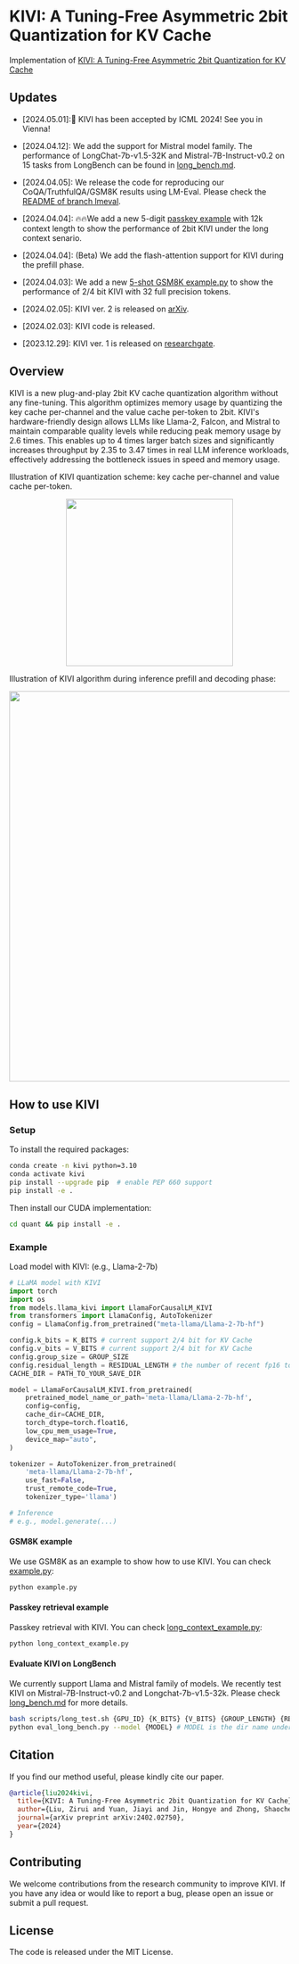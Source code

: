 # KIVI: A Tuning-Free Asymmetric 2bit Quantization for KV Cache

Implementation of [KIVI: A Tuning-Free Asymmetric 2bit Quantization for KV Cache](https://arxiv.org/abs/2402.02750)

## Updates
- [2024.05.01]:🎉 KIVI has been accepted by ICML 2024! See you in Vienna!
- [2024.04.12]: We add the support for Mistral model family. The performance of LongChat-7b-v1.5-32K and Mistral-7B-Instruct-v0.2 on 15 tasks from LongBench can be found in [long_bench.md](./docs/long_bench.md).

- [2024.04.05]: We release the code for reproducing our CoQA/TruthfulQA/GSM8K results using LM-Eval. Please check the [README of branch lmeval](https://github.com/jy-yuan/KIVI/tree/lmeval).

- [2024.04.04]: 🔥🔥We add a new 5-digit [passkey example](./long_context_example.py) with 12k context length to show the performance of 2bit KIVI under the long context senario.

- [2024.04.04]: (Beta) We add the flash-attention support for KIVI during the prefill phase. 

- [2024.04.03]: We add a new [5-shot GSM8K example.py](./example.py) to show the performance of 2/4 bit KIVI with 32 full precision tokens.

- [2024.02.05]: KIVI ver. 2 is released on [arXiv](https://arxiv.org/abs/2402.02750).

- [2024.02.03]: KIVI code is released.

- [2023.12.29]: KIVI ver. 1 is released on [researchgate](https://www.researchgate.net/publication/376831635_KIVI_Plug-and-play_2bit_KV_Cache_Quantization_with_Streaming_Asymmetric_Quantization).

## Overview

KIVI is a new plug-and-play 2bit KV cache quantization algorithm without any fine-tuning. This algorithm optimizes memory usage by quantizing the key cache per-channel and the value cache per-token to 2bit. KIVI's hardware-friendly design allows LLMs like Llama-2, Falcon, and Mistral to maintain comparable quality levels while reducing peak memory usage by 2.6 times. This enables up to 4 times larger batch sizes and significantly increases throughput by 2.35 to 3.47 times in real LLM inference workloads, effectively addressing the bottleneck issues in speed and memory usage.

Illustration of KIVI quantization scheme: key cache per-channel and value cache per-token.
<p align="center">
<img width="300" src="./img/quant_scheme.png">
</p>

Illustration of KIVI algorithm during inference prefill and decoding phase:
<p align="center">
<img width="700" src="./img/algo.png">
</p>

## How to use KIVI

### Setup

To install the required packages:

```bash
conda create -n kivi python=3.10
conda activate kivi
pip install --upgrade pip  # enable PEP 660 support
pip install -e .
```

Then install our CUDA implementation:

```bash
cd quant && pip install -e .
```

### Example

Load model with KIVI: (e.g., Llama-2-7b)

```python
# LLaMA model with KIVI
import torch
import os
from models.llama_kivi import LlamaForCausalLM_KIVI
from transformers import LlamaConfig, AutoTokenizer
config = LlamaConfig.from_pretrained("meta-llama/Llama-2-7b-hf")

config.k_bits = K_BITS # current support 2/4 bit for KV Cache
config.v_bits = V_BITS # current support 2/4 bit for KV Cache
config.group_size = GROUP_SIZE
config.residual_length = RESIDUAL_LENGTH # the number of recent fp16 tokens
CACHE_DIR = PATH_TO_YOUR_SAVE_DIR

model = LlamaForCausalLM_KIVI.from_pretrained(
    pretrained_model_name_or_path='meta-llama/Llama-2-7b-hf',
    config=config,
    cache_dir=CACHE_DIR,
    torch_dtype=torch.float16,
    low_cpu_mem_usage=True,
    device_map="auto",
)

tokenizer = AutoTokenizer.from_pretrained(
    'meta-llama/Llama-2-7b-hf', 
    use_fast=False, 
    trust_remote_code=True, 
    tokenizer_type='llama')

# Inference
# e.g., model.generate(...)
```

#### GSM8K example
We use GSM8K as an example to show how to use KIVI. You can check [example.py](./example.py):

```bash
python example.py
```

#### Passkey retrieval example

Passkey retrieval with KIVI. You can check [long_context_example.py](./long_context_example.py):

```bash
python long_context_example.py
```

#### Evaluate KIVI on LongBench

We currently support Llama and Mistral family of models. We recently test KIVI on Mistral-7B-Instruct-v0.2 and Longchat-7b-v1.5-32k. Please check [long_bench.md](./docs/long_bench.md) for more details.
```bash
bash scripts/long_test.sh {GPU_ID} {K_BITS} {V_BITS} {GROUP_LENGTH} {RESIDUAL_LENGTH} {MODEL_NAME}
python eval_long_bench.py --model {MODEL} # MODEL is the dir name under pred/ Currently it support Llama family model and Mistral model.
```

## Citation

If you find our method useful, please kindly cite our paper.

```bibtex
@article{liu2024kivi,
  title={KIVI: A Tuning-Free Asymmetric 2bit Quantization for KV Cache},
  author={Liu, Zirui and Yuan, Jiayi and Jin, Hongye and Zhong, Shaochen and Xu, Zhaozhuo and Braverman, Vladimir and Chen, Beidi and Hu, Xia},
  journal={arXiv preprint arXiv:2402.02750},
  year={2024}
}
```

## Contributing
We welcome contributions from the research community to improve KIVI. If you have any idea or would like to report a bug, please open an issue or submit a pull request.

## License
The code is released under the MIT License.
